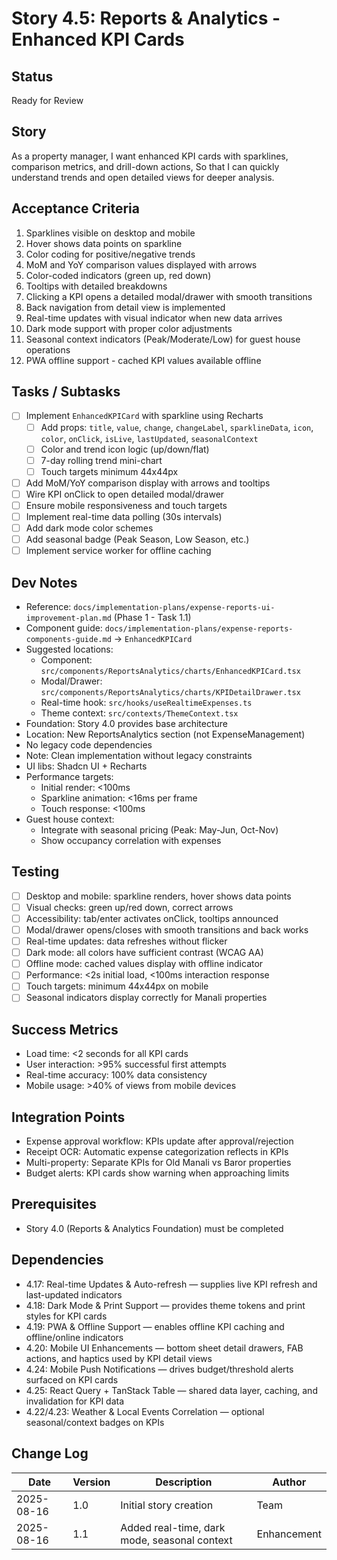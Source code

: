 # Story 4.5: Reports & Analytics - Enhanced KPI Cards

## Status
Ready for Review

## Story
As a property manager,
I want enhanced KPI cards with sparklines, comparison metrics, and drill-down actions,
So that I can quickly understand trends and open detailed views for deeper analysis.

## Acceptance Criteria
1. Sparklines visible on desktop and mobile
2. Hover shows data points on sparkline
3. Color coding for positive/negative trends
4. MoM and YoY comparison values displayed with arrows
5. Color-coded indicators (green up, red down)
6. Tooltips with detailed breakdowns
7. Clicking a KPI opens a detailed modal/drawer with smooth transitions
8. Back navigation from detail view is implemented
9. Real-time updates with visual indicator when new data arrives
10. Dark mode support with proper color adjustments
11. Seasonal context indicators (Peak/Moderate/Low) for guest house operations
12. PWA offline support - cached KPI values available offline

## Tasks / Subtasks
- [ ] Implement `EnhancedKPICard` with sparkline using Recharts
  - [ ] Add props: `title`, `value`, `change`, `changeLabel`, `sparklineData`, `icon`, `color`, `onClick`, `isLive`, `lastUpdated`, `seasonalContext`
  - [ ] Color and trend icon logic (up/down/flat)
  - [ ] 7-day rolling trend mini-chart
  - [ ] Touch targets minimum 44x44px
- [ ] Add MoM/YoY comparison display with arrows and tooltips
- [ ] Wire KPI onClick to open detailed modal/drawer
- [ ] Ensure mobile responsiveness and touch targets
- [ ] Implement real-time data polling (30s intervals)
- [ ] Add dark mode color schemes
- [ ] Add seasonal badge (Peak Season, Low Season, etc.)
- [ ] Implement service worker for offline caching

## Dev Notes
- Reference: `docs/implementation-plans/expense-reports-ui-improvement-plan.md` (Phase 1 - Task 1.1)
- Component guide: `docs/implementation-plans/expense-reports-components-guide.md` → `EnhancedKPICard`
- Suggested locations:
  - Component: `src/components/ReportsAnalytics/charts/EnhancedKPICard.tsx`
  - Modal/Drawer: `src/components/ReportsAnalytics/charts/KPIDetailDrawer.tsx`
  - Real-time hook: `src/hooks/useRealtimeExpenses.ts`
  - Theme context: `src/contexts/ThemeContext.tsx`
- Foundation: Story 4.0 provides base architecture
- Location: New ReportsAnalytics section (not ExpenseManagement)
- No legacy code dependencies
- Note: Clean implementation without legacy constraints
- UI libs: Shadcn UI + Recharts
- Performance targets:
  - Initial render: <100ms
  - Sparkline animation: <16ms per frame
  - Touch response: <100ms
- Guest house context:
  - Integrate with seasonal pricing (Peak: May-Jun, Oct-Nov)
  - Show occupancy correlation with expenses

## Testing
- [ ] Desktop and mobile: sparkline renders, hover shows data points
- [ ] Visual checks: green up/red down, correct arrows
- [ ] Accessibility: tab/enter activates onClick, tooltips announced
- [ ] Modal/drawer opens/closes with smooth transitions and back works
- [ ] Real-time updates: data refreshes without flicker
- [ ] Dark mode: all colors have sufficient contrast (WCAG AA)
- [ ] Offline mode: cached values display with offline indicator
- [ ] Performance: <2s initial load, <100ms interaction response
- [ ] Touch targets: minimum 44x44px on mobile
- [ ] Seasonal indicators display correctly for Manali properties

## Success Metrics
- Load time: <2 seconds for all KPI cards
- User interaction: >95% successful first attempts
- Real-time accuracy: 100% data consistency
- Mobile usage: >40% of views from mobile devices

## Integration Points
- Expense approval workflow: KPIs update after approval/rejection
- Receipt OCR: Automatic expense categorization reflects in KPIs
- Multi-property: Separate KPIs for Old Manali vs Baror properties
- Budget alerts: KPI cards show warning when approaching limits

## Prerequisites
- Story 4.0 (Reports & Analytics Foundation) must be completed

## Dependencies
- 4.17: Real-time Updates & Auto-refresh — supplies live KPI refresh and last-updated indicators
- 4.18: Dark Mode & Print Support — provides theme tokens and print styles for KPI cards
- 4.19: PWA & Offline Support — enables offline KPI caching and offline/online indicators
- 4.20: Mobile UI Enhancements — bottom sheet detail drawers, FAB actions, and haptics used by KPI detail views
- 4.24: Mobile Push Notifications — drives budget/threshold alerts surfaced on KPI cards
- 4.25: React Query + TanStack Table — shared data layer, caching, and invalidation for KPI data
- 4.22/4.23: Weather & Local Events Correlation — optional seasonal/context badges on KPIs

## Change Log
| Date | Version | Description | Author |
|------|---------|-------------|--------|
| 2025-08-16 | 1.0 | Initial story creation | Team |
| 2025-08-16 | 1.1 | Added real-time, dark mode, seasonal context | Enhancement |
